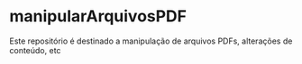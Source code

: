 # manipularArquivosPDF
Este repositório é destinado a manipulação de arquivos PDFs, alterações de conteúdo, etc
